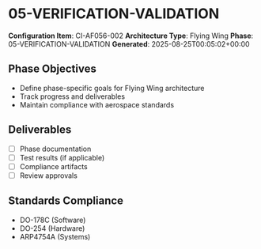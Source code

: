 # 05-VERIFICATION-VALIDATION

**Configuration Item**: CI-AF056-002
**Architecture Type**: Flying Wing
**Phase**: 05-VERIFICATION-VALIDATION
**Generated**: 2025-08-25T00:05:02+00:00

## Phase Objectives
- Define phase-specific goals for Flying Wing architecture
- Track progress and deliverables
- Maintain compliance with aerospace standards

## Deliverables
- [ ] Phase documentation
- [ ] Test results (if applicable)
- [ ] Compliance artifacts
- [ ] Review approvals

## Standards Compliance
- DO-178C (Software)
- DO-254 (Hardware)
- ARP4754A (Systems)
